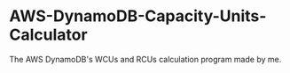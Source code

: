 # AWS-DynamoDB-Capacity-Units-Calculator
The AWS DynamoDB's WCUs and RCUs calculation program made by me.
